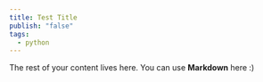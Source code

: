 ```yaml
---
title: Test Title
publish: "false"
tags:
  - python
---
```

	
The rest of your content lives here. You can use **Markdown** here :)

